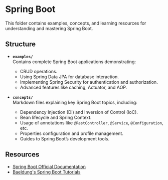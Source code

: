 # Spring Boot

This folder contains examples, concepts, and learning resources for understanding and mastering Spring Boot.

## Structure

- **`examples/`**  
  Contains complete Spring Boot applications demonstrating:
    - CRUD operations.
    - Using Spring Data JPA for database interaction.
    - Implementing Spring Security for authentication and authorization.
    - Advanced features like caching, Actuator, and AOP.

- **`concepts/`**  
  Markdown files explaining key Spring Boot topics, including:
    - Dependency Injection (DI) and Inversion of Control (IoC).
    - Bean lifecycle and Spring Context.
    - Usage of annotations like `@RestController`, `@Service`, `@Configuration`, etc.
    - Properties configuration and profile management.
    - Guides to Spring Boot’s development tools.

## Resources

- [Spring Boot Official Documentation](https://spring.io/projects/spring-boot)
- [Baeldung's Spring Boot Tutorials](https://www.baeldung.com/spring-boot)
